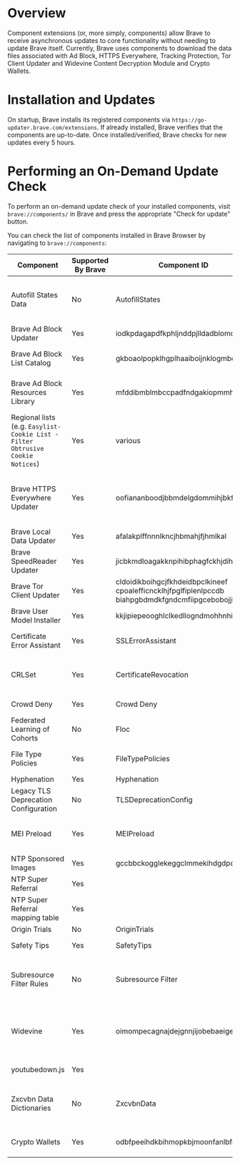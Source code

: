 # Overview

Component extensions (or, more simply, components) allow Brave to receive asynchronous updates to core functionality without needing to update Brave itself. Currently, Brave uses components to download the data files associated with Ad Block, HTTPS Everywhere, Tracking Protection, Tor Client Updater and Widevine Content Decryption Module and Crypto Wallets.

# Installation and Updates

On startup, Brave installs its registered components via `https://go-updater.brave.com/extensions`. If already installed, Brave verifies that the components are up-to-date. Once installed/verified, Brave checks for new updates every 5 hours.

# Performing an On-Demand Update Check

To perform an on-demand update check of your installed components, visit `brave://components/` in Brave and press the appropriate "Check for update" button.


You can check the list of components installed in Brave Browser by navigating to `brave://components`:

| Component                 | Supported By Brave     | Component ID  | What it does  | Repo          | Comments      |
| ------------------------- | ---------------------- | ------------- | ------------- | ------------- | ------------- |
| Autofill States Data      | No           | AutofillStates | Contains a mapping of acronyms of state names in different countries to the full names. Helps ease autofilling of state data. | |   |               |
| Brave Ad Block Updater    | Yes | iodkpdagapdfkphljnddpjlldadblomo | Contains Brave's default adblock lists | https://github.com/brave/brave-core-crx-packager | Component ID "mined" to include the substring `adblo` |
| Brave Ad Block List Catalog    | Yes | gkboaolpopklhgplhaaiboijnklogmbc | Enumerates all Brave's supported regional list components | https://github.com/brave/adblock-resources/tree/master/filter_lists/regional.json |  |
| Brave Ad Block Resources Library    | Yes | mfddibmblmbccpadfndgakiopmmhebop | Enumerates all Brave's default resource replacements and scriptlets for adblocking | https://github.com/brave/adblock-resources, https://github.com/brave/uBlock |
| Regional lists (e.g. `Easylist-Cookie List - Filter Obtrusive Cookie Notices`)    | Yes | various | Contains any regional lists enabled in brave://settings/shields/filters | https://github.com/brave/adblock-resources/tree/master/filter_lists/regional.json | See `list_text_component` fields for relevant component IDs |
| Brave HTTPS Everywhere Updater      | Yes           | oofiananboodjbbmdelgdommihjbkfag | Maintains the HTTPSEverywhere database which is used to upgrade insecure navigations to secure when the matching rules are found |  https://github.com/brave/https-everywhere-builder | |
| Brave Local Data Updater  | Yes                    | afalakplffnnnlkncjhbmahjfjhmlkal | Used to update Greaselion scripts, etc. |  https://github.com/brave/brave-site-specific-scripts             | |
| Brave SpeedReader Updater      | Yes           | jicbkmdloagakknpihibphagfckhjdih | Maintains data files to support Brave Speedreader | https://github.com/brave-experiments/SpeedReader | |
| Brave Tor Client Updater      | Yes           | cldoidikboihgcjfkhdeidbpclkineef<br/> cpoalefficncklhjfpglfiplenlpccdb<br/>    biahpgbdmdkfgndcmfiipgcebobojjkp<br/>  | Contains the Brave Tor client required to support Tor windows | https://github.com/brave/tor_build_scripts/ |
| Brave User Model Installer      | Yes           | kkjipiepeooghlclkedllogndmohhnhi | Maintains data files to support Brave Ads  | https://github.com/brave/brave-core-crx-packager/blob/master/scripts/packageClientModelParameterComponent.js | |
| Certificate Error Assistant      | Yes           | SSLErrorAssistant | Helps fix errors in misconfigured SSL certificates | | |
| CRLSet      | Yes           | CertificateRevocation | Maintains a list of websites with bad certificates so that users can be protected from harmful websites  |               |
| Crowd Deny      | Yes          | Crowd Deny | Revokes all permissions for sites in the list | | |
| Federated Learning of Cohorts      | No           | Floc | Has data to support FLOC | | This feature has significant privacy risks and should not be enabled in Brave |
| File Type Policies      | Yes           | FileTypePolicies | List of file extensions and how they are handled in download protection | | This is used by Safe Browsing |
| Hyphenation | Yes           | Hyphenation | |  Data that assists css-hyphens in chromium  | |
| Legacy TLS Deprecation Configuration | No           | TLSDeprecationConfig | | This component adds a whitelist of domains that can use deprecated TLS 1.0/1.1 components.  | Not needed. We disable TLS 1.0/1.1 completely in Brave. |
| MEI Preload      | Yes           | MEIPreload | Used to pre-seed the Media Engagement Index which determines whether auto-play is enabled on a site | https://www.chromium.org/audio-video/autoplay/autoplay-pre-seeding-in-chrome   |
| NTP Sponsored Images      | Yes           | gccbbckogglekeggclmmekihdgdpdgoe | Updates the NTP Sponsored image assets |https://github.com/brave/brave-core-crx-packager/blob/master/scripts/packageNTPSponsoredImagesComponents.js |
| NTP Super Referral      | Yes           | | Updates the NTP Super Referral image assets | https://github.com/brave/brave-core-crx-packager/blob/master/scripts/packageNTPSuperReferrerComponent.js |
| NTP Super Referral mapping table | Yes           | | Manage NTP SR mapping table (promo code and NTP SR Component id | https://github.com/brave/brave-core-crx-packager/blob/master/scripts/packageNTPSuperReferrerMappingTableComponent.js|
| Origin Trials      | No           | OriginTrials | Metadata for origin trials |               |
| Safety Tips      | Yes         | SafetyTips | Protobuf of domains for client side lookalike URL detection | | |
| Subresource Filter Rules      | No           | Subresource Filter | Contains rules to block websites which don’t follow the better Ads Standard. Its often used to block phishing domains |               |
| Widevine      | Yes           | oimompecagnajdejgnnjijobebaeigek | Widevine’s DRM solution provides the capability to license, securely distribute and protect playback of content on any consumer device |           |
| youtubedown.js | Yes           | | Used to get [playlist-component](https://github.com/brave/playlist-component) | https://github.com/brave/brave-core-crx-packager/blob/master/scripts/packageYoutubedown.js |
| Zxcvbn Data Dictionaries      | No           | ZxcvbnData | This contains the data like popular English words and names to higlight password strength.    | | The work to develop a custom password check is being tracked here: https://github.com/brave/brave-browser/issues/12001 |
| Crypto Wallets | Yes | odbfpeeihdkbihmopkbjmoonfanlbfcl | Contains the Brave Crypto Wallet component required to support Dapp | http://github.com/brave/ethereum-remote-client/ |  Component lazy loads by default unless set to run at browser startup